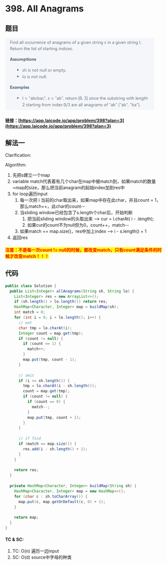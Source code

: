 # 398. All Anagrams

## 题目

![](<../../.gitbook/assets/image (122) (1).png>)

#### 链接：[https://app.laicode.io/app/problem/398?plan=3](https://app.laicode.io/app/problem/398?plan=3)

## 解法一

Clarification:&#x20;

Algorithm:&#x20;

1. 先把s建立一个map
2. variable match代表着有几个char在map中被match到，如果match的数量=map的size，那么把当前anagram的起始index加到res中
3. for loop遍历input
   1. 每一次把 i 当前的char取出来，如果map中存在此char，并且count = 1，那么match++，此char的count--
   2. 当sliding window已经包含了s.length个char后，开始判断
      1. 把当前sliding window的头取出来 --> cur = l.charAt( i - .length);
      2. 如果cur的count不为null但为0，count++，match--
   3. 如果match == map.size()，res中加上index --> i - s.length() + 1
4. 返回res

#### <mark style="color:red;">注意：不是每一次count != null的时候，都改变match，只有count满足条件的时候才改变match！！！</mark>

## 代码

```java
public class Solution {
  public List<Integer> allAnagrams(String sh, String lo) {
    List<Integer> res = new ArrayList<>();
    if (sh.length() > lo.length()) return res;
    HashMap<Character, Integer> map = buildMap(sh);
    int match = 0;
    for (int i = 0; i < lo.length(); i++) {
      // eat
      char tmp = lo.charAt(i);
      Integer count = map.get(tmp);
      if (count != null) {
        if (count == 1) {
          match++;
        }
        map.put(tmp, count - 1);
      }

      // omit
      if (i >= sh.length()) {
        tmp = lo.charAt(i - sh.length());
        count = map.get(tmp);
        if (count != null) {
          if (count == 0) {
            match--;
          }
          map.put(tmp, count + 1);
        }
      }

      // if find
      if (match == map.size()) {
        res.add(i - sh.length() + 1);
      }
    } 

    return res;
  }

  private HashMap<Character, Integer> buildMap(String sh) {
    HashMap<Character, Integer> map = new HashMap<>();
    for (char c : sh.toCharArray()) {
      map.put(c, map.getOrDefault(c, 0) + 1);
    }

    return map;
  }
}
```

#### TC & SC:&#x20;

1. TC: O(n) 遍历一边input
2. SC: O(d) source中字母的种类
